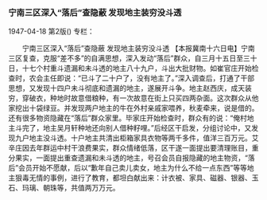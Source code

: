 ### 宁南三区深入“落后”查隐蔽  发现地主装穷没斗透

1947-04-18
第2版()
专栏：

　　宁南三区深入“落后”查隐蔽
    发现地主装穷没斗透
    【本报冀南十六日电】宁南三区复查，克服“差不多”的自满思想，深入发动“落后”群众，自三月十五日至三十日，十七个村重斗遗漏和未斗透的地主八十九户，斗出大批财物。如崔官庄开始检查时，农会主任即说：“已斗了二十户了，没有地主了。”深入调查后，打通了干部思想，又发现十四户未斗彻底和遗漏的地主，遂展开斗争。地主赵西庆，成天装穷，穿破衣，种地时故意借粮种，有一次故意在街上只买四两杂面。这次群众从他家挖出十袋绿豆。并发现两户地主的牛在外村亲戚家喂养，秋麦牵来，说是借的。还有很多物资隐藏在“落后”群众家里。毕家庄开始检查时，群众有的说：“俺村地主斗完了，地主吴月轩种地还向别人借种籽哩。”后经区干启发，分组讨论中，又发现九户地主没斗透。十户地主共清出柜箱家具衣物等两千多件，值洋三百万元。艾辛庄因去年群运中村干浪费果实，群众情绪低落，区干遂一面提出要清理账目，重分果实，一面提出重查遗漏和未斗透的地主，号召会员自报隐藏的地主物资，“落后”会员开始不愿献，后以“歉年自己卖儿卖女，地主为什么不给一点东西”等等地主狠毒无情的事例，进行了教育，都坦白献出来：计衣被、家具、磁器、银器、玉石、玛璃、朝珠等，共值两万万元。
